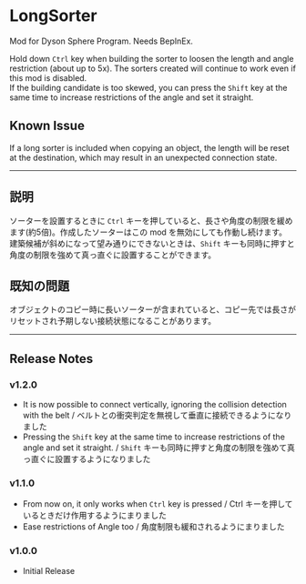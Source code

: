 # LongSorter 

Mod for Dyson Sphere Program. Needs BepInEx.

Hold down `Ctrl` key when building the sorter to loosen the length and angle restriction (about up to 5x). The sorters created will continue to work even if this mod is disabled.  
If the building candidate is too skewed, you can press the `Shift` key at the same time to increase restrictions of the angle and set it straight.

## Known Issue
If a long sorter is included when copying an object, the length will be reset at the destination, which may result in an unexpected connection state.

---

## 説明

ソーターを設置するときに `Ctrl` キーを押していると、長さや角度の制限を緩めます(約5倍)。作成したソーターはこの mod を無効にしても作動し続けます。  
建築候補が斜めになって望み通りにできないときは、`Shift` キーも同時に押すと角度の制限を強めて真っ直ぐに設置することができます。

## 既知の問題
オブジェクトのコピー時に長いソーターが含まれていると、コピー先では長さがリセットされ予期しない接続状態になることがあります。

---

## Release Notes

### v1.2.0

- It is now possible to connect vertically, ignoring the collision detection with the belt / ベルトとの衝突判定を無視して垂直に接続できるようになりました
- Pressing the `Shift` key at the same time to increase restrictions of the angle and set it straight. / `Shift` キーも同時に押すと角度の制限を強めて真っ直ぐに設置するようになりました

### v1.1.0

- From now on, it only works when `Ctrl` key is pressed / Ctrl キーを押しているときだけ作用するようにまりました
- Ease restrictions of Angle too / 角度制限も緩和されるようにまりました

### v1.0.0

- Initial Release

